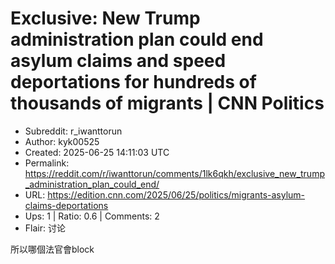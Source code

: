 # Exclusive: New Trump administration plan could end asylum claims and speed deportations for hundreds of thousands of migrants | CNN Politics

- Subreddit: r_iwanttorun
- Author: kyk00525
- Created: 2025-06-25 14:11:03 UTC
- Permalink: https://reddit.com/r/iwanttorun/comments/1lk6qkh/exclusive_new_trump_administration_plan_could_end/
- URL: https://edition.cnn.com/2025/06/25/politics/migrants-asylum-claims-deportations
- Ups: 1 | Ratio: 0.6 | Comments: 2
- Flair: 讨论


所以哪個法官會block

